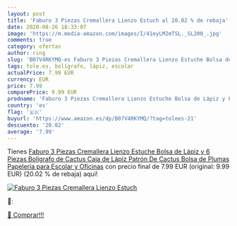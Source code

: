 ```yaml
---
layout: post
title: 'Faburo 3 Piezas Cremallera Lienzo Estuch al 20.02 % de rebaja'
date: 2020-08-26 18:33:07
image: 'https://m.media-amazon.com/images/I/41eyLM2mTSL._SL200_.jpg'
comments: true
category: ofertas
author: ring
slug: 'B07V4RKYMQ-es Faburo 3 Piezas Cremallera Lienzo Estuche Bolsa de Lápiz y...'
tags: tole.es, bolígrafo, lápiz, escolar
actualPrice: 7.99 EUR
currency: EUR
price: 7.99
comparePrice: 9.99 EUR
prodname: 'Faburo 3 Piezas Cremallera Lienzo Estuche Bolsa de Lápiz y 6 Piezas Bolígrafo de Cactus  Caja de Lápiz Patrón De Cactus  Bolsa de Plumas  Papelería para Escolar y Oficinas'
country: 'es'
flag: '🇪🇸'
buyurl: 'https://www.amazon.es/dp/B07V4RKYMQ/?tag=tolees-21'
descuento: '20.02'
average: '7.99'
---
```


Tienes [Faburo 3 Piezas Cremallera Lienzo Estuche Bolsa de Lápiz y 6 Piezas Bolígrafo de Cactus  Caja de Lápiz Patrón De Cactus  Bolsa de Plumas  Papelería para Escolar y Oficinas](https://www.amazon.es/dp/B07V4RKYMQ/?tag=tolees-21) con precio final de  7.99 EUR (original: 9.99 EUR) (20.02 %  de rebaja) aqui!

[![Faburo 3 Piezas Cremallera Lienzo Estuch](https://m.media-amazon.com/images/I/41eyLM2mTSL._SL200_.jpg)](https://www.amazon.es/dp/B07V4RKYMQ/?tag=tolees-21)

🔎:


[🛒 Comprar!!!](https://www.amazon.es/dp/B07V4RKYMQ/?tag=tolees-21)
